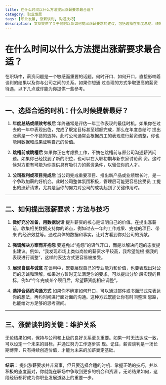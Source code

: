 ```yaml
---
title: 在什么时间以什么方法提出涨薪要求最合适？
category: 职业发展
tags: [职业发展, 涨薪谈判, 沟通技巧]
description: 文章提供了关于何时以及如何提出涨薪要求的建议，包括选择在年度总结、绩效考核后或公司盈利时提出，并强调使用数据支持自己的价值、以解决问题的态度进行沟通，同时保持与公司的良好关系，为职业发展铺路。
---
```

# 在什么时间以什么方法提出涨薪要求最合适？

在职场中，薪资问题是一个敏感而重要的话题。何时开口、如何开口，直接影响着谈判的结果以及你与公司之间的关系。如果你想通
过合理的方式争取更高的薪资待遇，以下几点或许能为你提供一些参考。

---

## **一、选择合适的时机：什么时候提薪最好？**

1. **年度总结或绩效考核后**
   年终通常是评估一年工作表现的最佳时机。如果你在过去的一年中表现出色，完成了既定目标甚至超额完成，那么在年度总结时
提出涨薪是一个不错的选择。此时公司通常会根据员工的表现进行薪资调整，你也能用数据和成果证明自己的价值。

2. **跳槽前或跳槽后**
   如果你正在考虑换工作，不妨在跳槽前与原公司沟通薪资问题。如果你已经找到了新的职位，也可以在入职初期与新东家讨论薪
资。这时候对方更有可能为你提供具有吸引力的薪资条件，以留住你的人才。

3. **公司盈利或项目完成后**
   当公司完成重要项目、推出新产品或业绩增长时，是一个争取加薪的好机会。此时公司整体氛围积极，管理层可能更容易接受员
工提出的涨薪请求，尤其是当你的努力对公司的成功起到了关键作用时。

---

## **二、如何提出涨薪要求：方法与技巧**

1. **做好充分准备，用数据说话**
   提升薪资的核心是证明自己的价值。在提出涨薪前，收集相关数据支持你的论点，例如过去一年的工作成果、完成的项目、带来
的经济效益等。通过具体的数据和事实，让对方看到你对公司的贡献。

2. **强调解决方案而非抱怨**
   要避免以“抱怨”的语气开口，而是以解决问题的态度提出建议。例如，“我发现市场上类似岗位的薪资水平较高，我希望能根
据我的表现进行调整”，这样的表达方式更容易被接受。

3. **展现自信与诚意**
   在谈判中，既要展现自己的专业能力和价值，也要表现出对公司的忠诚和理解。如果对方暂时无法满足你的要求，可以提出分阶
段实现的目标，例如“今年完成某个项目后，希望薪资能相应调整”。

4. **选择合适的沟通方式**
   如果你不确定如何开口，可以通过邮件或书面形式先表达你的想法，再约时间进行面对面的沟通。这种方式既能让你有时间整理
思路，也能给对方足够的思考空间。

---

## **三、涨薪谈判的关键：维护关系**

无论结果如何，保持与公司和上级的良好关系至关重要。如果一时无法达成一致，可以设定一个未来的目标，并通过努力工作逐步实
现。记住，薪资谈判是一场长期博弈，只有持续创造价值，才能为未来的加薪奠定基础。

---

**结语：**
提出涨薪要求并非易事，但只要选择合适的时机、掌握正确的技巧，并以积极的态度面对，你就能在职场中争取到更多的机会和资源
。无论结果如何，这段经历都将成为你职业发展道路上的重要一步。
